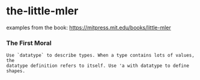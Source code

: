 # the-little-mler
examples from the book: https://mitpress.mit.edu/books/little-mler

### The First Moral
    Use `datatype` to describe types. When a type contains lots of values, the
    datatype definition refers to itself. Use 'a with datatype to define shapes.
